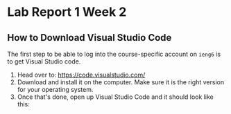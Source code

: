 # Lab Report 1 Week 2
## How to Download Visual Studio Code

The first step to be able to log into the course-specific account on `ieng6` is to get Visual Studio code.

1. Head over to: https://code.visualstudio.com/
2. Download and install it on the computer. Make sure it is the right version for your operating system.
3. Once that's done, open up Visual Studio Code and it should look like this: